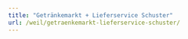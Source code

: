 ```yaml
---
title: "Getränkemarkt + Lieferservice Schuster"
url: /weil/getraenkemarkt-lieferservice-schuster/
---
```

